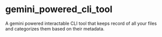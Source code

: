 # gemini_powered_cli_tool
A gemini powered interactable CLI tool that keeps record of all your files and categorizes them based on their metadata.
